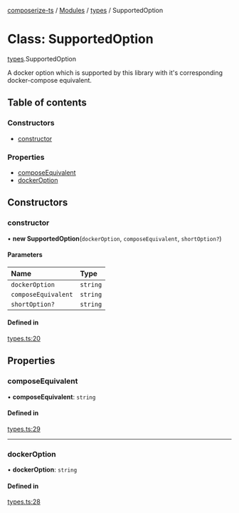 [composerize-ts](../README.md) / [Modules](../modules.md) / [types](../modules/types.md) / SupportedOption

# Class: SupportedOption

[types](../modules/types.md).SupportedOption

A docker option which is supported by this library with it's corresponding docker-compose equivalent.

## Table of contents

### Constructors

- [constructor](types.SupportedOption.md#constructor)

### Properties

- [composeEquivalent](types.SupportedOption.md#composeequivalent)
- [dockerOption](types.SupportedOption.md#dockeroption)

## Constructors

### constructor

• **new SupportedOption**(`dockerOption`, `composeEquivalent`, `shortOption?`)

#### Parameters

| Name | Type |
| :------ | :------ |
| `dockerOption` | `string` |
| `composeEquivalent` | `string` |
| `shortOption?` | `string` |

#### Defined in

[types.ts:20](https://github.com/cgoIT/composerize-ts/blob/d06e6ad/src/types.ts#L20)

## Properties

### composeEquivalent

• **composeEquivalent**: `string`

#### Defined in

[types.ts:29](https://github.com/cgoIT/composerize-ts/blob/d06e6ad/src/types.ts#L29)

___

### dockerOption

• **dockerOption**: `string`

#### Defined in

[types.ts:28](https://github.com/cgoIT/composerize-ts/blob/d06e6ad/src/types.ts#L28)
